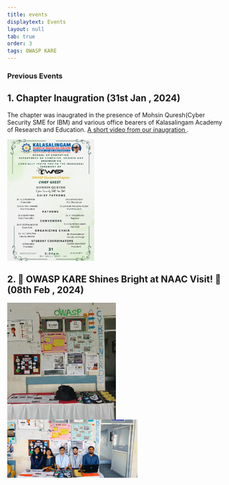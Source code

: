 ```yaml
---
title: events
displaytext: Events
layout: null
tab: true
order: 3
tags: OWASP KARE
---
```


### Previous Events 
## 1. Chapter Inaugration (31st Jan , 2024) 
The chapter was inaugrated in the presence of Mohsin Quresh(Cyber Security SME for IBM) and various office bearers of Kalasalingam Academy of Research and Education. [A short video from our inaugration
](https://www.linkedin.com/feed/update/urn:li:activity:7160658288185909249).
<div style="display: flex; justify-content: space-between;">
  <img src="./assets/images/inaugratiom.jpeg" style="width: 40%; margin-right: 10%;">
</div>


## 2. 🌟 OWASP KARE Shines Bright at NAAC Visit! 🌟 (08th Feb , 2024) 

<div style="display: flex; justify-content: space-between;">
  <img src="./assets/images/naac 01.jpg" style="width: 50%; margin-right: 10%;">
</div>
<div style="display: flex; justify-content: space-between;">
  <img src="./assets/images/naac 02.jpg" style="width: 60%; margin-right: 10%;">
</div>


